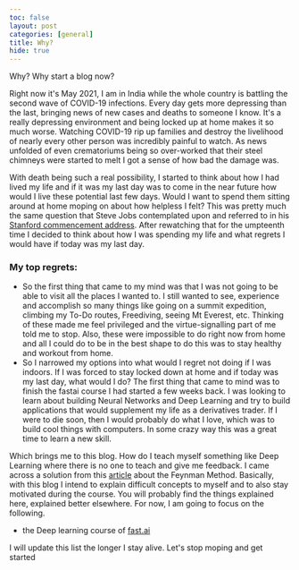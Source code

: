```yaml
---
toc: false
layout: post
categories: [general]
title: Why?
hide: true
---
```


Why? Why start a blog now?

Right now it's May 2021, I am in India while the whole country is battling the second wave of COVID-19 infections. Every day gets more depressing than the last, bringing news of new cases and deaths to someone I know. It's a really depressing environment and being locked up at home makes it so much worse. Watching COVID-19 rip up families and destroy the livelihood of nearly every other person was incredibly painful to watch. As news unfolded of even crematoriums being so over-worked that their steel chimneys were started to melt I got a sense of how bad the damage was. 

With death being such a real possibility, I started to think about how I had lived my life and if it was my last day was to come in the near future how would I live these potential last few days. Would I want to spend them sitting around at home moping on about how helpless I felt? This was pretty much the same question that Steve Jobs contemplated upon and referred to in his [Stanford commencement address](https://www.youtube.com/watch?v=UF8uR6Z6KLc). After rewatching that for the umpteenth time I decided to think about how I was spending my life and what regrets I would have if today was my last day. 

### My top regrets:
- So the first thing that came to my mind was that I was not going to be able to visit all the places I wanted to. I still wanted to see, experience and accomplish so many things like going on a summit expedition, climbing my To-Do routes, Freediving, seeing Mt Everest, etc. Thinking of these made me feel privileged and the virtue-signalling part of me told me to stop. Also, these were impossible to do right now from home and all I could do to be in the best shape to do this was to stay healthy and workout from home.
- So I narrowed my options into what would I regret not doing if I was indoors. If I was forced to stay locked down at home and if today was my last day, what would I do? The first thing that came to mind was to finish the fastai course I had started a few weeks back. I was looking to learn about building Neural Networks and Deep Learning and try to build applications that would supplement my life as a derivatives trader. If I were to die soon, then I would probably do what I love, which was to build cool things with computers. In some crazy way this was a great time to learn a new skill. 

Which brings me to this blog. How do I teach myself something like Deep Learning where there is no one to teach and give me feedback. I came across a solution from this [article](https://blog.doist.com/feynman-technique/) about the Feynman Method. Basically, with this blog I intend to explain difficult concepts to myself and to also stay motivated during the course. You will probably find the things explained here, explained better elsewhere. For now, I am going to focus on the following.
- the Deep learning course of [fast.ai](fast.ai)

I will update this list the longer I stay alive. Let's stop moping and get started